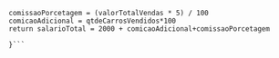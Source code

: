 ```function calculaSalario(qtdeCarrosVendidos, valorTotalVendas) {
comissaoPorcetagem = (valorTotalVendas * 5) / 100
comicaoAdicional = qtdeCarrosVendidos*100
return salarioTotal = 2000 + comicaoAdicional+comissaoPorcetagem

}```